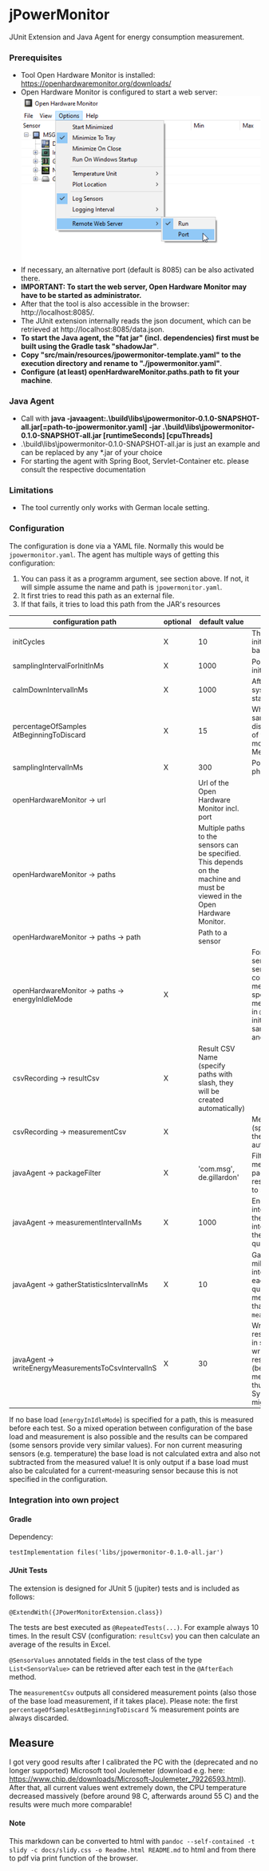 # jPowerMonitor
JUnit Extension and Java Agent for energy consumption measurement.

### Prerequisites 
- Tool Open Hardware Monitor is installed: https://openhardwaremonitor.org/downloads/
- Open Hardware Monitor is configured to start a web server: 
  ![Webserver aktivieren](docs/omh-webserver.png)
- If necessary, an alternative port (default is 8085) can be also activated there.
- __IMPORTANT: To start the web server, Open Hardware Monitor may have to be started as administrator.__
- After that the tool is also accessible in the browser: http://localhost:8085/.
- The JUnit extension internally reads the json document, which can be retrieved at http://localhost:8085/data.json.
- __To start the Java agent, the "fat jar" (incl. dependencies) first must be built using the Gradle task "shadowJar"__.
- __Copy "src/main/resources/jpowermonitor-template.yaml" to the execution directory and rename to "./jpowermonitor.yaml"__.
- __Configure (at least) openHardwareMonitor.paths.path to fit your machine__.

### Java Agent
- Call with __java -javaagent:.\build\libs\jpowermonitor-0.1.0-SNAPSHOT-all.jar[=path-to-jpowermonitor.yaml] -jar .\build\libs\jpowermonitor-0.1.0-SNAPSHOT-all.jar [runtimeSeconds] [cpuThreads]__
- .\build\libs\jpowermonitor-0.1.0-SNAPSHOT-all.jar is just an example and can be replaced by any *.jar of your choice
- For starting the agent with Spring Boot, Servlet-Container etc. please consult the respective documentation

### Limitations
- The tool currently only works with German locale setting.

### Configuration
The configuration is done via a YAML file. Normally this would be `jpowermonitor.yaml`. The agent
has multiple ways of getting this configuration:
1. You can pass it as a programm argument, see section above. If not, it will simple assume the name
   and path is `jpowermonitor.yaml`.
1. It first tries to read this path as an external file.
1. If that fails, it tries to load this path from the JAR's resources

| configuration path                                   | optional | default value                                                                                                                | description                                                                                                                                                                                                                                                         |
|------------------------------------------------------|----------|------------------------------------------------------------------------------------------------------------------------------|---------------------------------------------------------------------------------------------------------------------------------------------------------------------------------------------------------------------------------------------------------------------|
| initCycles                                           | X        | 10                                                                                                                           | The number of cycles to initialize for measuring the base load on the system.                                                                                                                                                                                       |
| samplingIntervalForInitInMs                          | X        | 1000                                                                                                                         | Polling interval for initialization phase.                                                                                                                                                                                                                          |
| calmDownIntervalInMs                                 | X        | 1000                                                                                                                         | After initialization, the system waits until the test starts.                                                                                                                                                                                                       |
| percentageOfSamples AtBeginningToDiscard             | X        | 15                                                                                                                           | What percentage of samples should be discarded at the beginning of the measurement to get more meaningful results. Meaningful: 5-20%.                                                                                                                               |
| samplingIntervalInMs                                 | X        | 300                                                                                                                          | Polling interval for test phase.                                                                                                                                                                                                                                    |   
| openHardwareMonitor -> url                           |          | Url of the Open Hardware Monitor incl. port                                                                                  |
| openHardwareMonitor -> paths                         |          | Multiple paths to the sensors can be specified. This depends on the machine and must be viewed in the Open Hardware Monitor. |
| openHardwareMonitor -> paths -> path                 |          | Path to a sensor                                                                                                             |
| openHardwareMonitor -> paths -> energyInIdleMode     | X        |                                                                                                                              | For the current measuring sensors the base load per sensor path can be configured (self-measured). If nothing is specified, then a base load measurement is performed in `@BeforeAll` (see also initCycles and samplingIntervalForInitInMs) and this value is used. |
| csvRecording -> resultCsv                            | X        | Result CSV Name (specify paths with slash, they will be created automatically)                                               |
| csvRecording -> measurementCsv                       | X        |                                                                                                                              | Measurement CSV Name (specify paths with slash, they will be created automatically)                                                                                                                                                                                 |
| javaAgent -> packageFilter                           | X        | 'com.msg', de.gillardon'                                                                                                     | Filter power and energy for methods starting with this packageFilter names, write results of filtered methods to separate CSV files.                                                                                                                                |
| javaAgent -> measurementIntervalInMs                 | X        | 1000                                                                                                                         | Energy measurement interval in milliseconds for the Java Agent. This is the interval the data source for the sensor values is questioned for new values.                                                                                                            |
| javaAgent -> gatherStatisticsIntervalInMs            | X        | 10                                                                                                                           | Gather statistics interval in milliseconds. This is the interval the stacktrace of each active thread is questioned for active methods. Should be smaller than `measurementIntervalInMs`.                                                                           |
| javaAgent -> writeEnergyMeasurementsToCsvIntervalInS | X        | 30                                                                                                                           | Write energy measurement results to CSV files interval in seconds. Leave empty to write energy measurement results only at program exit (be sure your application to measure exits "gracefully", thus by calling System.exit(..), else results might be lost!).     |

If no base load (`energyInIdleMode`) is specified for a path, this is measured before each test. So a mixed operation between configuration of the base load and measurement is also possible and the results can be compared (some sensors provide very similar values).
For non current measuring sensors (e.g. temperature) the base load is not calculated extra and also not subtracted from the measured value! It is only output if a base load must also be calculated for a current-measuring sensor because this is not specified in the configuration.

### Integration into own project
#### Gradle
Dependency:
```
testImplementation files('libs/jpowermonitor-0.1.0-all.jar')
```

#### JUnit Tests
The extension is designed for JUnit 5 (jupiter) tests and is included as follows:
```
@ExtendWith({JPowerMonitorExtension.class})
```

The tests are best executed as `@RepeatedTests(...)`. For example always 10 times.
In the result CSV (configuration: `resultCsv`) you can then calculate an average of the results in Excel.

`@SensorValues` annotated fields in the test class of the type `List<SensorValue>` can be retrieved after each test in the `@AfterEach` method.

The `measurementCsv` outputs all considered measurement points (also those of the base load measurement, if it takes place). Please note: the first `percentageOfSamplesAtBeginningToDiscard` % measurement points are always discarded.

## Measure
I got very good results after I calibrated the PC with the (deprecated and no longer supported) Microsoft tool Joulemeter (download e.g. here: https://www.chip.de/downloads/Microsoft-Joulemeter_79226593.html). After that, all current values went extremely down, the CPU temperature decreased massively (before around 98 C, afterwards around 55 C) and the results were much more comparable!


#### Note
This markdown can be converted to html with
`pandoc --self-contained -t slidy -c docs/slidy.css -o Readme.html README.md` to html and from there to pdf via print function of the browser.
